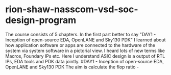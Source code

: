 # rion-shaw-nasscom-vsd-soc-design-program
The course consists of 5 chapters. In the first part better to say "DAY1 - Inception of open-source EDA, OpenLANE and Sky130 PDK" I learned about how application software or apps are connected to the hardware of the system via system software in a pictorial view. I heard lots of new terms like Macros, Foundary IPs etc. Here I understand ASIC design is a output of RTL IPs, EDA tools and PDK data jointly. 
#DAY1 - Inception of open-source EDA, OpenLANE and Sky130 PDK
The aim is calculate the flop ratio -
